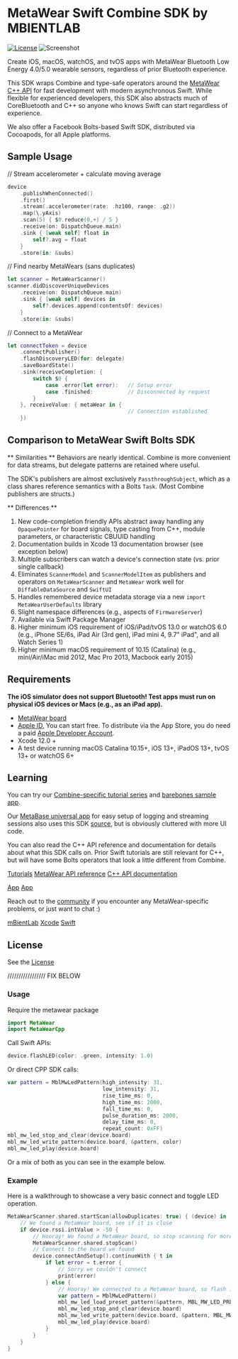 # MetaWear Swift Combine SDK by MBIENTLAB

[![License](https://img.shields.io/cocoapods/l/MetaWear.svg?style=flat)](https://github.com/mbientlab/MetaWear-SDK-iOS-macOS-tvOS/blob/master/LICENSE.md)
![Screenshot](https://raw.githubusercontent.com/mbientlab/MetaWear-SDK-iOS-macOS-tvOS/master/Images/Metawear.png)

Create iOS, macOS, watchOS, and tvOS apps with MetaWear Bluetooth Low Energy 4.0/5.0 wearable sensors, regardless of prior Bluetooth experience.

This SDK wraps Combine and type-safe operators around the [MetaWear C++ API](https://github.com/mbientlab/MetaWear-SDK-Cpp) for fast development with modern asynchronous Swift. While flexible for experienced developers, this SDK also abstracts much of CoreBluetooth and C++ so anyone who knows Swift can start regardless of experience.

We also offer a Facebook Bolts-based Swift SDK, distributed via Cocoapods, for all Apple platforms.


## Sample Usage

// Stream accelerometer + calculate moving average
```swift
device
    .publishWhenConnected()
    .first()
    .stream(.accelerometer(rate: .hz100, range: .g2))
    .map(\.yAxis)
    .scan(5) { $0.reduce(0,+) / 5 }
    .receive(on: DispatchQueue.main)
    .sink { [weak self] float in 
        self?.avg = float
    }
    .store(in: &subs)

```

// Find nearby MetaWears (sans duplicates)
```swift
let scanner = MetaWearScanner()
scanner.didDiscoverUniqueDevices
    .receive(on: DispatchQueue.main)
    .sink { [weak self] devices in 
        self?.devices.append(contentsOf: devices)
    }
    .store(in: &subs)
```

// Connect to a MetaWear
```swift
let connectToken = device
    .connectPublisher()
    .flashDiscoveryLED(for: delegate) 
    .saveBoardState()
    .sink(receiveCompletion: { 
        switch $0 {
            case .error(let error):   // Setup error
            case .finished:           // Disconnected by request
        }
    }, receiveValue: { metaWear in {
                                      // Connection established
    })
```

## Comparison to MetaWear Swift Bolts SDK

** Similarities **
Behaviors are nearly identical. Combine is more convenient for data streams, but delegate patterns are retained where useful. 

The SDK's publishers are almost exclusively `PassthroughSubject`, which as a class shares reference semantics with a Bolts `Task`. (Most Combine publishers are structs.)

** Differences **
1. New code-completion friendly APIs abstract away handling any `OpaquePointer` for board signals, type casting from C++, module parameters, or characteristic CBUUID handling
2. Documentation builds in Xcode 13 documentation browser (see exception below)
3. Multiple subscribers can watch a device's connection state (vs. prior single callback)
4. Eliminates `ScannerModel` and `ScannerModelItem` as publishers and operators on `MetaWearScanner` and `MetaWear` work well for `DiffableDataSource` and `SwiftUI`
5. Handles remembered device metadata storage via a new `import MetaWearUserDefaults` library
6. Slight namespace differences (e.g., aspects of `FirmwareServer`)
7. Available via Swift Package Manager
8. Higher minimum iOS requirement of iOS/iPad/tvOS 13.0 or watchOS 6.0 (e.g., iPhone SE/6s, iPad Air (3rd gen), iPad mini 4, 9.7" iPad", and all Watch Series 1)
9. Higher minimum macOS requirement of 10.15 (Catalina) (e.g., mini/Air/iMac mid 2012, Mac Pro 2013, Macbook early 2015)


## Requirements
**The iOS simulator does not support Bluetooth! Test apps must run on physical iOS devices or Macs (e.g., as an iPad app).**

- [MetaWear board](https://mbientlab.com/store/)
- [Apple ID](https://appleid.apple.com/), You can start free. To distribute via the App Store, you do need a paid [Apple Developer Account](https://developer.apple.com/programs/ios/).
- Xcode 12.0 +
- A test device running macOS Catalina 10.15+, iOS 13+, iPadOS 13+, tvOS 13+ or watchOS 6+


## Learning
You can try our [Combine-specific tutorial series]() and [barebones sample app]().

Our [MetaBase universal app]() for easy setup of logging and streaming sessions also uses this SDK [source](), but is obviously cluttered with more UI code.

You can also read the C++ API reference and documentation for details about what this SDK calls on. Prior Swift tutorials are still relevant for C++, but will have some Bolts operators that look a little different from Combine. 

[Tutorials](https://mbientlab.com/tutorials/)
[MetaWear API reference](https://mbientlab.com/docs/metawear/cpp/latest/globals.html)
[C++ API documentation](https://mbientlab.com/cppdocs/latest/)

[App](https://github.com/mbientlab/MetaWear-SDK-iOS-macOS-tvOS/tree/master/StarterProject)
[App](https://github.com/mbientlab/MetaWear-SDK-iOS-macOS-tvOS/tree/master/ExampleApp)

Reach out to the [community](https://mbientlab.com/community/) if you encounter any MetaWear-specific problems, or just want to chat :)

[mBientLab](https://mbientlab.com)
[Xcode](https://developer.apple.com/xcode/)
[Swift](https://developer.apple.com/swift/)

## License
See the [License](https://github.com/mbientlab/MetaWear-SDK-iOS-macOS-tvOS/blob/master/LICENSE.md)















///////////////// FIX BELOW

### Usage
Require the metawear package

```swift
import MetaWear
import MetaWearCpp
```

Call Swift APIs:
```swift
device.flashLED(color: .green, intensity: 1.0)
```

Or direct CPP SDK calls:
```swift
var pattern = MblMwLedPattern(high_intensity: 31,
                              low_intensity: 31,
                              rise_time_ms: 0,
                              high_time_ms: 2000,
                              fall_time_ms: 0,
                              pulse_duration_ms: 2000,
                              delay_time_ms: 0,
                              repeat_count: 0xFF)
mbl_mw_led_stop_and_clear(device.board)
mbl_mw_led_write_pattern(device.board, &pattern, color)
mbl_mw_led_play(device.board)
```
Or a mix of both as you can see in the example below.

### Example

Here is a walkthrough to showcase a very basic connect and toggle LED operation.
```swift
MetaWearScanner.shared.startScan(allowDuplicates: true) { (device) in
    // We found a MetaWear board, see if it is close
    if device.rssi.intValue > -50 {
        // Hooray! We found a MetaWear board, so stop scanning for more
        MetaWearScanner.shared.stopScan()
        // Connect to the board we found
        device.connectAndSetup().continueWith { t in
            if let error = t.error {
                // Sorry we couldn't connect
                print(error)
            } else {
                // Hooray! We connected to a MetaWear board, so flash its LED!
                var pattern = MblMwLedPattern()
                mbl_mw_led_load_preset_pattern(&pattern, MBL_MW_LED_PRESET_PULSE)
                mbl_mw_led_stop_and_clear(device.board)
                mbl_mw_led_write_pattern(device.board, &pattern, MBL_MW_LED_COLOR_GREEN)
                mbl_mw_led_play(device.board)
            }
        }
    }
}
```

